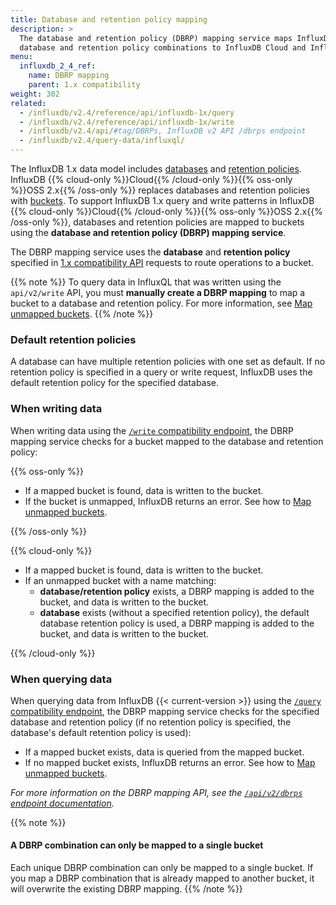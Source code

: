 ```yaml
---
title: Database and retention policy mapping
description: >
  The database and retention policy (DBRP) mapping service maps InfluxDB 1.x
  database and retention policy combinations to InfluxDB Cloud and InfluxDB OSS 2.x buckets.
menu:
  influxdb_2_4_ref:
    name: DBRP mapping
    parent: 1.x compatibility
weight: 302
related:
  - /influxdb/v2.4/reference/api/influxdb-1x/query
  - /influxdb/v2.4/reference/api/influxdb-1x/write
  - /influxdb/v2.4/api/#tag/DBRPs, InfluxDB v2 API /dbrps endpoint
  - /influxdb/v2.4/query-data/influxql/
---
```


The InfluxDB 1.x data model includes [databases](/influxdb/v1.8/concepts/glossary/#database)
and [retention policies](/influxdb/v1.8/concepts/glossary/#retention-policy-rp).
InfluxDB {{% cloud-only %}}Cloud{{% /cloud-only %}}{{% oss-only %}}OSS 2.x{{% /oss-only %}}
replaces databases and retention policies with [buckets](/influxdb/v2.4/reference/glossary/#bucket).
To support InfluxDB 1.x query and write patterns in InfluxDB 
{{% cloud-only %}}Cloud{{% /cloud-only %}}{{% oss-only %}}OSS 2.x{{% /oss-only %}},
databases and retention policies are mapped to buckets using the
**database and retention policy (DBRP) mapping service**.

The DBRP mapping service uses the **database** and **retention policy** specified in
[1.x compatibility API](/influxdb/v2.4/reference/api/influxdb-1x/) requests to route operations to a bucket.

{{% note %}}
To query data in InfluxQL that was written using the `api/v2/write` API,
you must **manually create a DBRP mapping** to map a bucket to a database and retention policy.
For more information, see [Map unmapped buckets](/influxdb/v2.4/query-data/influxql/#map-unmapped-buckets).
{{% /note %}}

### Default retention policies

A database can have multiple retention policies with one set as default.
If no retention policy is specified in a query or write request, InfluxDB uses
the default retention policy for the specified database.

### When writing data

When writing data using the
[`/write` compatibility endpoint](/influxdb/v2.4/reference/api/influxdb-1x/write/),
the DBRP mapping service checks for a bucket mapped to the database and retention policy:

{{% oss-only %}}

- If a mapped bucket is found, data is written to the bucket.
- If the bucket is unmapped, InfluxDB returns an error.
  See how to [Map unmapped buckets](/influxdb/v2.4/query-data/influxql/#map-unmapped-buckets).

{{% /oss-only %}}

{{% cloud-only %}}

- If a mapped bucket is found, data is written to the bucket.
- If an unmapped bucket with a name matching:
    - **database/retention policy** exists, a DBRP mapping is added to the bucket,
      and data is written to the bucket.
    - **database** exists (without a specified retention policy), the default
      database retention policy is used, a DBRP mapping is added to the bucket,
      and data is written to the bucket.

{{% /cloud-only %}}

### When querying data

When querying data from InfluxDB {{< current-version >}}
using the [`/query` compatibility endpoint](/influxdb/v2.4/reference/api/influxdb-1x/query/),
the DBRP mapping service checks for the specified database and retention policy
(if no retention policy is specified, the database's default retention policy is used):

- If a mapped bucket exists, data is queried from the mapped bucket.
- If no mapped bucket exists, InfluxDB returns an error. See how to [Map unmapped buckets](/influxdb/v2.4/query-data/influxql/#map-unmapped-buckets).

_For more information on the DBRP mapping API, see the [`/api/v2/dbrps` endpoint documentation](/influxdb/v2.4/api/#tag/DBRPs)._

{{% note %}}
#### A DBRP combination can only be mapped to a single bucket
Each unique DBRP combination can only be mapped to a single bucket.
If you map a DBRP combination that is already mapped to another bucket,
it will overwrite the existing DBRP mapping.
{{% /note %}}
